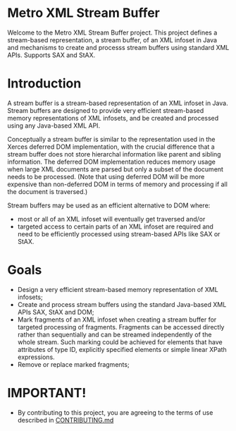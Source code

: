 #  Metro XML Stream Buffer

Welcome to the Metro XML Stream Buffer project.  This project defines a stream-based representation, a stream buffer, of an XML infoset in Java and mechanisms to create and processs stream buffers using standard XML APIs. Supports SAX and StAX. 

# Introduction

A stream buffer is a stream-based representation of an XML infoset in Java. Stream buffers are designed to provide very efficient stream-based memory representations of XML infosets, and be created and processed using any Java-based XML API.

Conceptually a stream buffer is similar to the representation used in the Xerces deferred DOM implementation, with the crucial difference that a stream buffer does not store hierarchal information like parent and sibling information. The deferred DOM implementation reduces memory usage when large XML documents are parsed but only a subset of the document needs to be processed. (Note that using deferred DOM will be more expensive than non-deferred DOM in terms of memory and processing if all the document is traversed.)

Stream buffers may be used as an efficient alternative to DOM where:
* most or all of an XML infoset will eventually get traversed and/or
* targeted access to certain parts of an XML infoset are required and need to be efficiently processed using stream-based APIs like SAX or StAX.

# Goals

* Design a very efficient stream-based memory representation of XML infosets;
* Create and process stream buffers using the standard Java-based XML APIs SAX, StAX and DOM;
* Mark fragments of an XML infoset when creating a stream buffer for targeted processing of fragments. Fragments can be accessed directly rather than sequentially and can be streamed independently of the whole stream. Such marking could be achieved for elements that have attributes of type ID, explicitly specified elements or simple linear XPath expressions.
* Remove or replace marked fragments;



# IMPORTANT!

* By contributing to this project, you are agreeing to the terms of use described in [CONTRIBUTING.md](./CONTRIBUTING.md)

